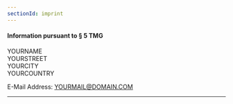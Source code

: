 ```yaml
---
sectionId: imprint
---
```


#### Information pursuant to § 5 TMG

YOURNAME<br />
YOURSTREET<br />
YOURCITY<br />
YOURCOUNTRY

E-Mail Address: <u>YOURMAIL@DOMAIN.COM</u>

---



